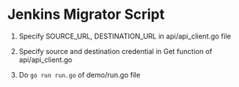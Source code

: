 # Jenkins Migrator Script

1) Specify SOURCE_URL, DESTINATION_URL in api/api_client.go file

2) Specify source and destination credential in Get function of api/api_client.go

3) Do `go run run.go` of demo/run.go file